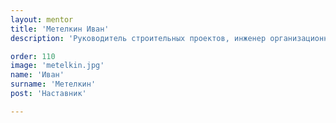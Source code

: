 ```yaml
---
layout: mentor
title: 'Метелкин Иван'
description: 'Руководитель строительных проектов, инженер организационного и личностного развития.'

order: 110
image: 'metelkin.jpg'
name: 'Иван'
surname: 'Метелкин'
post: 'Наставник'

---
```

